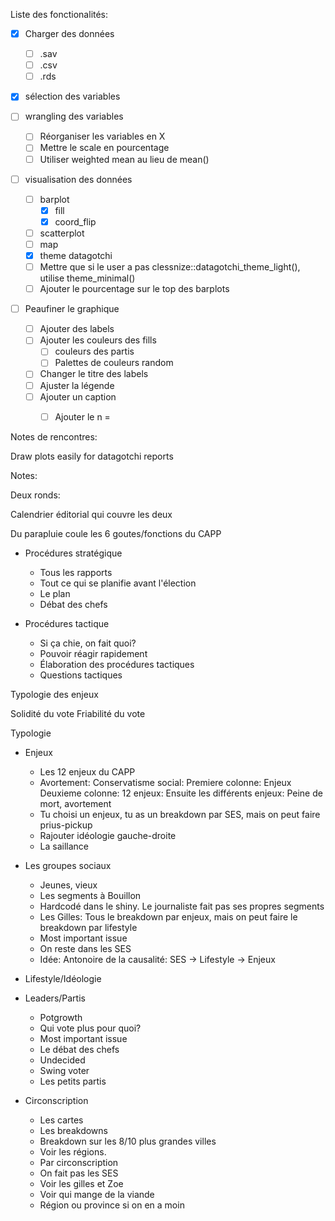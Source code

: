 Liste des fonctionalités:

- [x] Charger des données 
    - [ ] .sav
    - [ ] .csv
    - [ ] .rds

- [x] sélection des variables

- [ ] wrangling des variables
    - [ ] Réorganiser les variables en X
    - [ ] Mettre le scale en pourcentage 
    - [ ] Utiliser weighted mean au lieu de mean()

- [ ] visualisation des données
    - [ ] barplot
        - [x] fill
        - [x] coord_flip
    - [ ] scatterplot
    - [ ] map
    - [x] theme datagotchi
    - [ ] Mettre que si le user a pas clessnize::datagotchi_theme_light(), utilise theme_minimal()
    - [ ] Ajouter le pourcentage sur le top des barplots
    
- [ ] Peaufiner le graphique
    - [ ] Ajouter des labels
    - [ ] Ajouter les couleurs des fills
        - [ ] couleurs des partis
        - [ ] Palettes de couleurs random
    - [ ] Changer le titre des labels
    - [ ] Ajuster la légende
    - [ ] Ajouter un caption
        - [ ] Ajouter le n = 


Notes de rencontres:

Draw plots easily for datagotchi reports

Notes: 

Deux ronds:

Calendrier éditorial qui couvre les deux 

Du parapluie coule les 6 goutes/fonctions du CAPP

- Procédures stratégique
    - Tous les rapports
    - Tout ce qui se planifie avant l'élection
    - Le plan
    - Débat des chefs

- Procédures tactique
    - Si ça chie, on fait quoi?
    - Pouvoir réagir rapidement
    - Élaboration des procédures tactiques
    - Questions tactiques

Typologie des enjeux

Solidité du vote 
Friabilité du vote

Typologie 

- Enjeux
    - Les 12 enjeux du CAPP
    - Avortement: Conservatisme social: Premiere colonne: Enjeux Deuxieme colonne: 12 enjeux: Ensuite les différents enjeux: Peine de mort, avortement
    - Tu choisi un enjeux, tu as un breakdown par SES, mais on peut faire prius-pickup
    - Rajouter idéologie gauche-droite
    - La saillance

- Les groupes sociaux
    - Jeunes, vieux
    - Les segments à Bouillon
    - Hardcodé dans le shiny. Le journaliste fait pas ses propres segments
    - Les Gilles: Tous le breakdown par enjeux, mais on peut faire le breakdown par lifestyle
    - Most important issue
    - On reste dans les SES
    - Idée: Antonoire de la causalité: SES -> Lifestyle -> Enjeux

- Lifestyle/Idéologie

- Leaders/Partis
    - Potgrowth
    - Qui vote plus pour quoi?
    - Most important issue
    - Le débat des chefs
    - Undecided
    - Swing voter
    - Les petits partis

- Circonscription
    - Les cartes
    - Les breakdowns
    - Breakdown sur les 8/10 plus grandes villes
    - Voir les régions. 
    - Par circonscription
    - On fait pas les SES
    - Voir les gilles et Zoe
    - Voir qui mange de la viande
    - Région ou province si on en a moin
